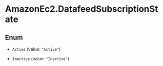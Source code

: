 # AmazonEc2.DatafeedSubscriptionState

## Enum


* `Active` (value: `"Active"`)

* `Inactive` (value: `"Inactive"`)


